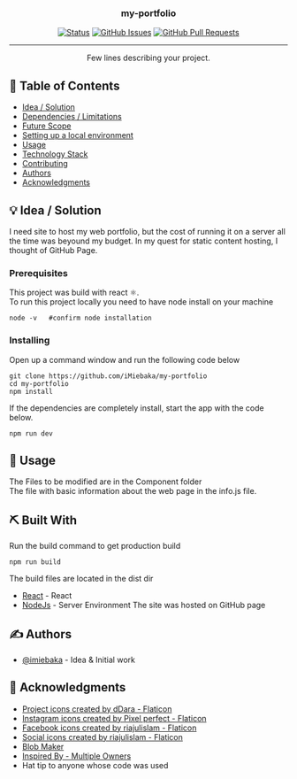 <!-- <p align="center">
  <a href="" rel="noopener">
 <img src="https://i.imgur.com/AZ2iWek.png" alt="Project logo"></a>
</p> -->
<h3 align="center">my-portfolio</h3>

<div align="center">

[![Status](https://img.shields.io/badge/status-active-success.svg)]()
[![GitHub Issues](https://img.shields.io/github/issues/kylelobo/The-Documentation-Compendium.svg)](https://github.com/imiebaka/my-portfolio/issues)
[![GitHub Pull Requests](https://img.shields.io/github/issues-pr/kylelobo/The-Documentation-Compendium.svg)](https://github.com/imiebaka/my-portfolio/pulls)

</div>

---

<p align="center"> Few lines describing your project.
    <br> 
</p>

## 📝 Table of Contents

- [Idea / Solution](#idea)
- [Dependencies / Limitations](#limitations)
- [Future Scope](#future_scope)
- [Setting up a local environment](#getting_started)
- [Usage](#usage)
- [Technology Stack](#tech_stack)
- [Contributing](../CONTRIBUTING.md)
- [Authors](#authors)
- [Acknowledgments](#acknowledgments)

## 💡 Idea / Solution <a name = "idea"></a>
I need site to host my web portfolio, but the cost of running it on a server all the time was beyound my budget.
In my quest for static content hosting, I thought of GitHub Page.


### Prerequisites
This project was build with react :atom_symbol:. <br>
To run this project locally you need to have node install on your machine

```
node -v   #confirm node installation
```


### Installing
Open up a command  window and run the following code below

```
git clone https://github.com/iMiebaka/my-portfolio
cd my-portfolio
npm install
```
If the dependencies are completely install, start the app with the code below.
```
npm run dev
```

## 🎈 Usage <a name="usage"></a>

The Files to be modified are in the Component folder
<br/>
The file with basic information about the web page in the info.js file.

## ⛏️ Built With <a name = "tech_stack"></a>
Run the build command to get production build

```
npm run build
```
The build files are located in the dist dir

- [React](https://www.reactjs.org/) - React
- [NodeJs](https://nodejs.org/en/) - Server Environment
The site was hosted on GitHub page

## ✍️ Authors <a name = "authors"></a>

- [@imiebaka](https://github.com/imiebaka) - Idea & Initial work

## 🎉 Acknowledgments <a name = "acknowledgments"></a>

- <a href="https://www.flaticon.com/free-icons/project" title="project icons">Project icons created by dDara - Flaticon</a>
- <a href="https://www.flaticon.com/free-icons/instagram" title="instagram icons">Instagram icons created by Pixel perfect - Flaticon</a>
- <a href="https://www.flaticon.com/free-icons/facebook" title="facebook icons">Facebook icons created by riajulislam - Flaticon</a>
- <a href="https://www.flaticon.com/free-icons/social" title="social icons">Social icons created by riajulislam - Flaticon</a>
- <a href="https://www.blobmaker.app/" title="HTML Shape SVG">Blob Maker</a>
- <a href="https://www.behance.net/gallery/139668309/Portfolio-Website-Design">Inspired By - Multiple Owners <a/>
- Hat tip to anyone whose code was used
